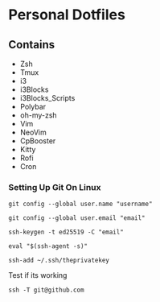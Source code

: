 # Personal Dotfiles

## Contains

- Zsh
- Tmux
- i3
- i3Blocks
- i3Blocks_Scripts
- Polybar
- oh-my-zsh
- Vim
- NeoVim
- CpBooster
- Kitty
- Rofi
- Cron

### Setting Up Git On Linux

```
git config --global user.name "username"

```

```
git config --global user.email "email"

```

```
ssh-keygen -t ed25519 -C "email"

```

```
eval "$(ssh-agent -s)"

```

```
ssh-add ~/.ssh/theprivatekey

```

Test if its working
```
ssh -T git@github.com

```


